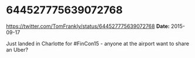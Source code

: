 # 644527775639072768
https://twitter.com/TomFrankly/status/644527775639072768
**Date:** 2015-09-17

Just landed in Charlotte for #FinCon15 - anyone at the airport want to share an Uber?

